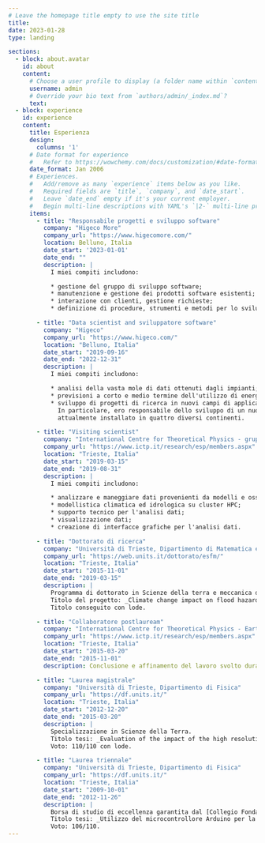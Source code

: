```yaml
---
# Leave the homepage title empty to use the site title
title:
date: 2023-01-28
type: landing

sections:
  - block: about.avatar
    id: about
    content:
      # Choose a user profile to display (a folder name within `content/authors/`)
      username: admin
      # Override your bio text from `authors/admin/_index.md`?
      text:
  - block: experience
    id: experience
    content:
      title: Esperienza
      design:
        columns: '1'
      # Date format for experience
      #   Refer to https://wowchemy.com/docs/customization/#date-format
      date_format: Jan 2006
      # Experiences.
      #   Add/remove as many `experience` items below as you like.
      #   Required fields are `title`, `company`, and `date_start`.
      #   Leave `date_end` empty if it's your current employer.
      #   Begin multi-line descriptions with YAML's `|2-` multi-line prefix.
      items:
        - title: "Responsabile progetti e sviluppo software"
          company: "Higeco More"
          company_url: "https://www.higecomore.com/"
          location: Belluno, Italia
          date_start: '2023-01-01'
          date_end: ""
          description: |
            I miei compiti includono:

            * gestione del gruppo di sviluppo software;
            * manutenzione e gestione dei prodotti software esistenti;
            * interazione con clienti, gestione richieste;
            * definizione di procedure, strumenti e metodi per lo sviluppo software.

        - title: "Data scientist and sviluppatore software"
          company: "Higeco"
          company_url: "https://www.higeco.com/"
          location: "Belluno, Italia"
          date_start: "2019-09-16"
          date_end: "2022-12-31"
          description: |
            I miei compiti includono:

            * analisi della vasta mole di dati ottenuti dagli impianti;
            * previsioni a corto e medio termine dell'utilizzo di energia di microgrid e impianti di produzione;
            * sviluppo di progetti di ricerca in nuovi campi di applicazione dei prodotti dell'azienza.
              In particolare, ero responsabile dello sviluppo di un nuovo Energy Management System per impianti industriali,
              attualmente installato in quattro diversi continenti.

        - title: "Visiting scientist"
          company: "International Centre for Theoretical Physics - gruppo Earth System Physics"
          company_url: "https://www.ictp.it/research/esp/members.aspx"
          location: "Trieste, Italia"
          date_start: "2019-03-15"
          date_end: "2019-08-31"
          description: |
            I miei compiti includono:

            * analizzare e maneggiare dati provenienti da modelli e osservazioni;
            * modellistica climatica ed idrologica su cluster HPC;
            * supporto tecnico per l'analisi dati;
            * visualizzazione dati;
            * creazione di interfacce grafiche per l'analisi dati.

        - title: "Dottorato di ricerca"
          company: "Università di Trieste, Dipartimento di Matematica e Geoscienze"
          company_url: "https://web.units.it/dottorato/esfm/"
          location: "Trieste, Italia"
          date_start: "2015-11-01"
          date_end: "2019-03-15"
          description: |
            Programma di dottorato in Scienze della terra e meccanica dei fluidi, in collaborazione con il gruppo ICTP-ESP e la compagnia assicuratrice Allianz.  
            Titolo del progetto: _Climate change impact on flood hazard over Italy_.  
            Titolo conseguito con lode.

        - title: "Collaboratore postlauream"
          company: "International Centre for Theoretical Physics - Earth System Physics group"
          company_url: "https://www.ictp.it/research/esp/members.aspx"
          location: "Trieste, Italia"
          date_start: "2015-03-20"
          date_end: "2015-11-01"
          description: Conclusione e affinamento del lavoro svolto durante la mia tesi magistrale.

        - title: "Laurea magistrale"
          company: "Università di Trieste, Dipartimento di Fisica"
          company_url: "https://df.units.it/"
          location: "Trieste, Italia"
          date_start: "2012-12-20"
          date_end: "2015-03-20"
          description: |
            Specializzazione in Scienze della Terra.  
            Titolo tesi: _Evaluation of the impact of the high resolution for the Alpine region in a present-day and future scenario simulation with the regional climate model RegCM4_.  
            Voto: 110/110 con lode.

        - title: "Laurea triennale"
          company: "Università di Trieste, Dipartimento di Fisica"
          company_url: "https://df.units.it/"
          location: "Trieste, Italia"
          date_start: "2009-10-01"
          date_end: "2012-11-26"
          description: |
            Borsa di studio di eccellenza garantita dal [Collegio Fonda](https://www.collegiofonda.it/) sulla base di valutazione scritta ed orale.  
            Titolo tesi: _Utilizzo del microcontrollore Arduino per la realizzazione di misure nei laboratori didattici dei corsi di Fisica_.  
            Voto: 106/110.
---
```

